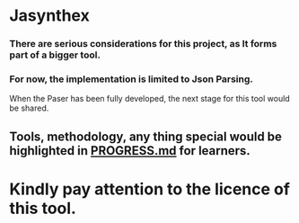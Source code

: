 # Jasynthex


### There are serious considerations for this project, as It forms part of a bigger tool.



### For now, the implementation is limited to Json Parsing. 

When the Paser has been fully developed, the next stage for this tool would be shared.

## Tools, methodology, any thing special would be highlighted in [PROGRESS.md](https://github.com/MensahPrince/Jasynthex/blob/main/PROGRESS.md) for learners.

# Kindly pay attention to the licence of this tool.
